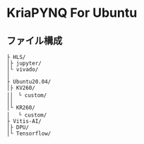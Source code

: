 # KriaPYNQ For Ubuntu

## ファイル構成
```
├ HLS/ 
│├ jupyter/
│└ vivado/
│
├ Ubuntu20.04/
│├ KV260/
││　└ custom/
││
│└ KR260/
│ 　└ custom/
├ Vitis-AI/
│├ DPU/
│└ Tensorflow/

```


